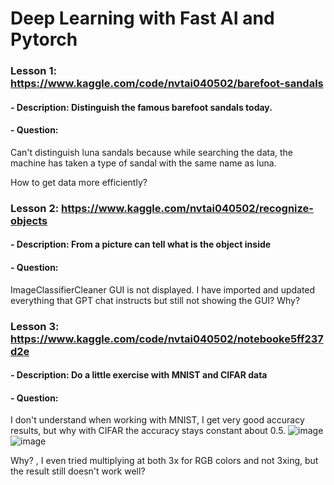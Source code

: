 # Deep Learning with Fast AI and Pytorch
### Lesson 1: https://www.kaggle.com/code/nvtai040502/barefoot-sandals
#### - Description:  Distinguish the famous barefoot sandals today.
#### - Question: 
   Can't distinguish luna sandals because while searching the data, the machine has taken a type of sandal with the same name as luna.
   
   How to get data more efficiently?

### Lesson 2: https://www.kaggle.com/nvtai040502/recognize-objects
#### - Description:  From a picture can tell what is the object inside
#### - Question: 
   ImageClassifierCleaner GUI is not displayed. I have imported and updated everything that GPT chat instructs but still not showing the GUI? 
   Why?
### Lesson 3: https://www.kaggle.com/code/nvtai040502/notebooke5ff237d2e
#### - Description:  Do a little exercise with MNIST and CIFAR data
#### - Question: 
   I don't understand when working with MNIST, I get very good accuracy results, but why with CIFAR the accuracy stays constant about 0.5.
   ![image](https://github.com/nvtai4502/Deep_Learning_with_fastAI/assets/137921596/08d2879b-f183-476b-8755-3175afa2d4ae) ![image](https://github.com/nvtai4502/Deep_Learning_with_fastAI/assets/137921596/0df9ea79-1a62-4e0b-ab6f-a9b78632e33f)

   Why? , I even tried multiplying at both 3x for RGB colors and not 3xing, but the result still doesn't work well?

